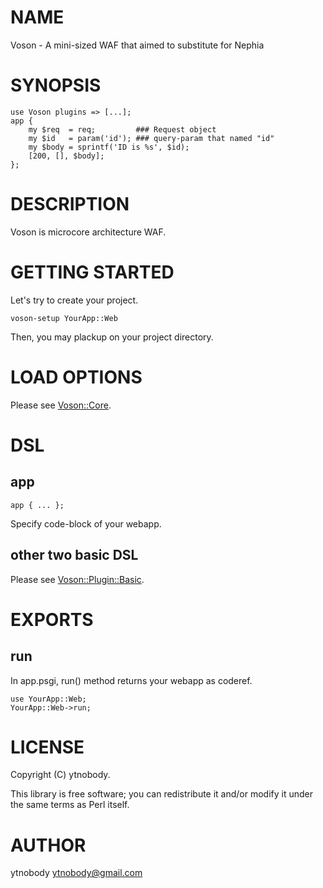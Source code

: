 # NAME

Voson - A mini-sized WAF that aimed to substitute for Nephia

# SYNOPSIS

    use Voson plugins => [...];
    app {
        my $req  = req;         ### Request object
        my $id   = param('id'); ### query-param that named "id" 
        my $body = sprintf('ID is %s', $id);
        [200, [], $body];
    };

# DESCRIPTION

Voson is microcore architecture WAF. 

# GETTING STARTED

Let's try to create your project.

    voson-setup YourApp::Web

Then, you may plackup on your project directory.

# LOAD OPTIONS 

Please see [Voson::Core](http://search.cpan.org/perldoc?Voson::Core).

# DSL

## app

    app { ... };

Specify code-block of your webapp.

## other two basic DSL

Please see [Voson::Plugin::Basic](http://search.cpan.org/perldoc?Voson::Plugin::Basic).

# EXPORTS

## run

In app.psgi, run() method returns your webapp as coderef.

    use YourApp::Web;
    YourApp::Web->run;

# LICENSE

Copyright (C) ytnobody.

This library is free software; you can redistribute it and/or modify
it under the same terms as Perl itself.

# AUTHOR

ytnobody <ytnobody@gmail.com>
